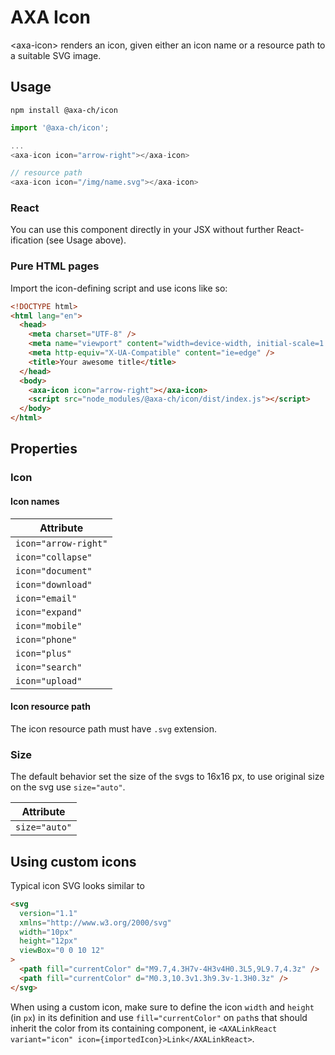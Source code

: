 # AXA Icon

&lt;axa-icon&gt; renders an icon, given either an icon name or a resource path to a suitable SVG image.

## Usage

`npm install @axa-ch/icon`

```js
import '@axa-ch/icon';

...
<axa-icon icon="arrow-right"></axa-icon>

// resource path
<axa-icon icon="/img/name.svg"></axa-icon>

```

### React

You can use this component directly in your JSX without further React-ification (see Usage above).

### Pure HTML pages

Import the icon-defining script and use icons like so:

```html
<!DOCTYPE html>
<html lang="en">
  <head>
    <meta charset="UTF-8" />
    <meta name="viewport" content="width=device-width, initial-scale=1.0" />
    <meta http-equiv="X-UA-Compatible" content="ie=edge" />
    <title>Your awesome title</title>
  </head>
  <body>
    <axa-icon icon="arrow-right"></axa-icon>
    <script src="node_modules/@axa-ch/icon/dist/index.js"></script>
  </body>
</html>
```

## Properties

### Icon

#### Icon names

| Attribute            |
| -------------------- |
| `icon="arrow-right"` |
| `icon="collapse"`    |
| `icon="document"`    |
| `icon="download"`    |
| `icon="email"`       |
| `icon="expand"`      |
| `icon="mobile"`      |
| `icon="phone"`       |
| `icon="plus"`        |
| `icon="search"`      |
| `icon="upload"`      |

#### Icon resource path

The icon resource path must have `.svg` extension.

### Size

The default behavior set the size of the svgs to 16x16 px, to use original size on the svg use `size="auto"`.

| Attribute     |
| ------------- |
| `size="auto"` |

## Using custom icons

Typical icon SVG looks similar to

```html
<svg
  version="1.1"
  xmlns="http://www.w3.org/2000/svg"
  width="10px"
  height="12px"
  viewBox="0 0 10 12"
>
  <path fill="currentColor" d="M9.7,4.3H7v-4H3v4H0.3L5,9L9.7,4.3z" />
  <path fill="currentColor" d="M0.3,10.3v1.3h9.3v-1.3H0.3z" />
</svg>
```

When using a custom icon, make sure to define the icon `width` and `height` (in `px`) in its definition and use `fill="currentColor"` on `path`s that should inherit the color from its containing component, ie `<AXALinkReact variant="icon" icon={importedIcon}>Link</AXALinkReact>`.
